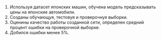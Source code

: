 1. Используя датасет японских машин, обучена модель предсказывать цены на японские автомобили.
2. Созданы обучающуя, тестовуя и проверочнуя выборки.
3. Оценины качество работы созданной сети, определен средний процент ошибки на проверочной выборке.
4. Добился ошибки менее 5%.
